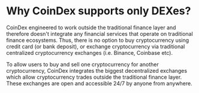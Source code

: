 # Why CoinDex supports only DEXes?

CoinDex engineered to work outside the traditional finance layer and therefore doesn't integrate any financial services that operate on traditional finance ecosystems. Thus, there is no option to buy cryptocurrency using credit card (or bank deposit), or exchange cryptocurrency via traditional centralized cryptocurrency exchanges (i.e. Binance, Coinbase etc).

To allow users to buy and sell one cryptocurrency for another cryptocurrency, CoinDex integrates the biggest decentralized exchanges which allow cryptocurrency trades outside the traditional finance layer. These exchanges are open and accessible 24/7 by anyone from anywhere.


